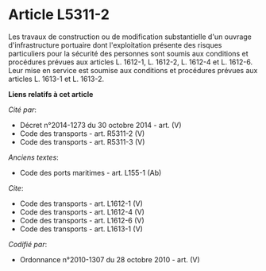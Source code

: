 # Article L5311-2

Les travaux de construction ou de modification substantielle d'un ouvrage d'infrastructure portuaire dont l'exploitation
présente des risques particuliers pour la sécurité des personnes sont soumis aux conditions et procédures prévues aux
articles L. 1612-1, L. 1612-2, L. 1612-4 et L. 1612-6. Leur mise en service est soumise aux conditions et procédures prévues
aux articles L. 1613-1 et L. 1613-2.

**Liens relatifs à cet article**

_Cité par_:

  - Décret n°2014-1273 du 30 octobre 2014 - art. (V)
  - Code des transports - art. R5311-2 (V)
  - Code des transports - art. R5311-3 (V)

_Anciens textes_:

  - Code des ports maritimes - art. L155-1 (Ab)

_Cite_:

  - Code des transports - art. L1612-1 (V)
  - Code des transports - art. L1612-4 (V)
  - Code des transports - art. L1612-6 (V)
  - Code des transports - art. L1613-1 (V)

_Codifié par_:

  - Ordonnance n°2010-1307 du 28 octobre 2010 - art. (V)

